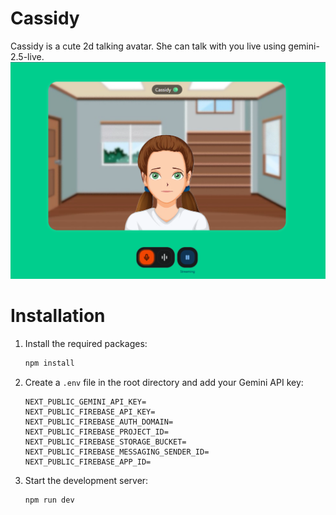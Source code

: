 # Cassidy
Cassidy is a cute 2d talking avatar. She can talk with you live using gemini-2.5-live.
![Cassidy image while streaming](image-1.png)

# Installation
1. Install the required packages:
   ```bash
   npm install
   ```
2. Create a `.env` file in the root directory and add your Gemini API key:
   ```plaintext
   NEXT_PUBLIC_GEMINI_API_KEY=
   NEXT_PUBLIC_FIREBASE_API_KEY=
   NEXT_PUBLIC_FIREBASE_AUTH_DOMAIN=
   NEXT_PUBLIC_FIREBASE_PROJECT_ID=
   NEXT_PUBLIC_FIREBASE_STORAGE_BUCKET=
   NEXT_PUBLIC_FIREBASE_MESSAGING_SENDER_ID=
   NEXT_PUBLIC_FIREBASE_APP_ID=

    ```
3. Start the development server:
    ```bash
    npm run dev
    ```
